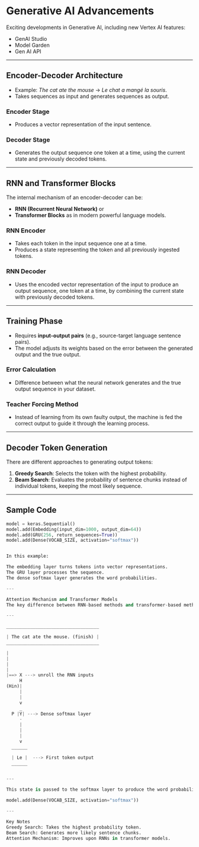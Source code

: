 # Generative AI Advancements

Exciting developments in Generative AI, including new Vertex AI features:
- GenAI Studio
- Model Garden
- Gen AI API

---

## Encoder-Decoder Architecture

- Example: *The cat ate the mouse* → *Le chat a mangé la souris*.
- Takes sequences as input and generates sequences as output.

### Encoder Stage
- Produces a vector representation of the input sentence.

### Decoder Stage
- Generates the output sequence one token at a time, using the current state and previously decoded tokens.

---

## RNN and Transformer Blocks

The internal mechanism of an encoder-decoder can be:
- **RNN (Recurrent Neural Network)** or
- **Transformer Blocks** as in modern powerful language models.

### RNN Encoder
- Takes each token in the input sequence one at a time.
- Produces a state representing the token and all previously ingested tokens.

### RNN Decoder
- Uses the encoded vector representation of the input to produce an output sequence, one token at a time, by combining the current state with previously decoded tokens.

---

## Training Phase

- Requires **input-output pairs** (e.g., source-target language sentence pairs).
- The model adjusts its weights based on the error between the generated output and the true output.

### Error Calculation
- Difference between what the neural network generates and the true output sequence in your dataset.

### Teacher Forcing Method
- Instead of learning from its own faulty output, the machine is fed the correct output to guide it through the learning process.

---

## Decoder Token Generation

There are different approaches to generating output tokens:
1. **Greedy Search**: Selects the token with the highest probability.
2. **Beam Search**: Evaluates the probability of sentence chunks instead of individual tokens, keeping the most likely sequence.

---

## Sample Code

```python
model = keras.Sequential()
model.add(Embedding(input_dim=1000, output_dim=64))
model.add(GRU(256, return_sequences=True))
model.add(Dense(VOCAB_SIZE, activation="softmax"))


In this example:

The embedding layer turns tokens into vector representations.
The GRU layer processes the sequence.
The dense softmax layer generates the word probabilities.

---

Attention Mechanism and Transformer Models
The key difference between RNN-based methods and transformer-based methods is the attention mechanism.

---

___________________________________

| The cat ate the mouse. (finish) |
___________________________________

|
|
|
|
|==> X ---> unroll the RNN inputs
     H
(Hin)|
     |
     |
     v
     _
  P |Y| ---> Dense softmax layer
     -
     |
     |
     |
     v
  ______

  | Le |  ---> First token output
  ______


---

This state is passed to the softmax layer to produce the word probabilities.

model.add(Dense(VOCAB_SIZE, activation="softmax"))

---

Key Notes
Greedy Search: Takes the highest probability token.
Beam Search: Generates more likely sentence chunks.
Attention Mechanism: Improves upon RNNs in transformer models.
